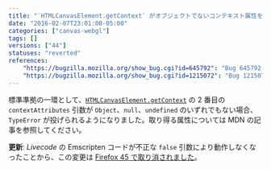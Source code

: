 ```yaml
---
title: "`HTMLCanvasElement.getContext` がオブジェクトでないコンテキスト属性を受け付けなくなりました"
date: "2016-02-07T23:01:00-05:00"
categories: ["canvas-webgl"]
tags: []
versions: ["44"]
statuses: "reverted"
references:
    "https://bugzilla.mozilla.org/show_bug.cgi?id=645792": "Bug 645792 - Implement correct behavior for getContext() failures"
    "https://bugzilla.mozilla.org/show_bug.cgi?id=1215072": "Bug 1215072 - Assertion failure: !JS_IsExceptionPending(cx), at ./HTMLCanvasElementBinding.cpp:231"
---
```

標準準拠の一環として、[`HTMLCanvasElement.getContext`](https://developer.mozilla.org/en-US/docs/Web/API/HTMLCanvasElement/getContext) の 2 番目の `contextAttributes` 引数が `Object`、`null`、`undefined` のいずれでもない場合、`TypeError` が投げられるようになりました。取り得る属性については MDN の記事を参照してください。

**更新**: *Livecode* の Emscripten コードが不正な `false` 引数により動作しなくなったことから、この変更は [Firefox 45 で取り消されました](https://bugzilla.mozilla.org/show_bug.cgi?id=1244480)。
